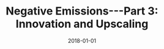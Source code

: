---
title: "Negative Emissions---Part 3: Innovation and Upscaling"
collection: publications
permalink: /publications/32
date: 2018-01-01
venue: "Environmental Research Letters"
citation: "Nemet, Gregory F., <b>Callaghan, Max W.</b>, Creutzig, Felix, Fuss, Sabine, Hartmann, Jens, Hilaire, Jérôme, Lamb, William F., Minx, Jan C., Rogers, Sophia, Smith, Pete. (2018). &quot;Negative Emissions---Part 3: Innovation and Upscaling.&quot; <i>Environmental Research Letters</i>. 13(6)."
doi: "10.1088/1748-9326/aabff4"
---
